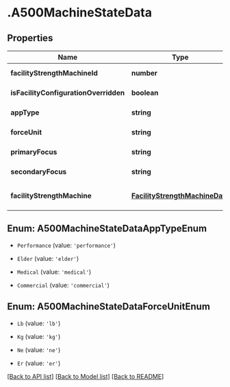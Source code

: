 # .A500MachineStateData

## Properties

Name | Type | Description | Notes
------------ | ------------- | ------------- | -------------
**facilityStrengthMachineId** | **number** |  | [default to undefined]
**isFacilityConfigurationOverridden** | **boolean** |  | [default to undefined]
**appType** | **string** |  | [default to undefined]
**forceUnit** | **string** |  | [default to undefined]
**primaryFocus** | **string** |  | [default to undefined]
**secondaryFocus** | **string** |  | [default to undefined]
**facilityStrengthMachine** | [**FacilityStrengthMachineData**](FacilityStrengthMachineData.md) |  | [optional] [default to undefined]



## Enum: A500MachineStateDataAppTypeEnum


* `Performance` (value: `'performance'`)

* `Elder` (value: `'elder'`)

* `Medical` (value: `'medical'`)

* `Commercial` (value: `'commercial'`)





## Enum: A500MachineStateDataForceUnitEnum


* `Lb` (value: `'lb'`)

* `Kg` (value: `'kg'`)

* `Ne` (value: `'ne'`)

* `Er` (value: `'er'`)




[[Back to API list]](../README.md#documentation-for-api-endpoints) [[Back to Model list]](../README.md#documentation-for-models) [[Back to README]](../README.md)
